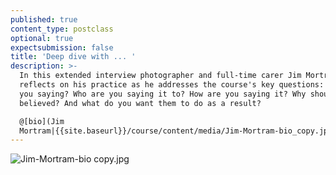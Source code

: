```yaml
---
published: true
content_type: postclass
optional: true
expectsubmission: false
title: 'Deep dive with ... '
description: >-
  In this extended interview photographer and full-time carer Jim Mortram
  reflects on his practice as he addresses the course's key questions: what are
  you saying? Who are you saying it to? How are you saying it? Why should you be
  believed? And what do you want them to do as a result?

  @[bio](Jim
  Mortram|{{site.baseurl}}/course/content/media/Jim-Mortram-bio_copy.jpg)
---
```

![Jim-Mortram-bio copy.jpg]({{site.baseurl}}/course/content/media/Jim-Mortram-bio_copy.jpg)
